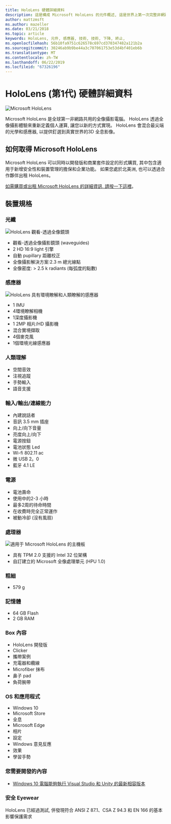 ```yaml
---
title: HoloLens 硬體詳細資料
description: 這是構成 Microsoft HoloLens 的元件概述, 這是世界上第一次完整非網路共用執行 Windows 的全像攝影的電腦。
author: mattzmsft
ms.author: mazeller
ms.date: 03/21/2018
ms.topic: article
keywords: HoloLens, 元件, 感應器, 技術, 技術, 下降, 終止,
ms.openlocfilehash: 56b10fa9751c626578c697cd370347482a121b2a
ms.sourcegitcommit: 30246ab9b9be44a3c707061753e53d4bf401eb6b
ms.translationtype: MT
ms.contentlocale: zh-TW
ms.lasthandoff: 06/22/2019
ms.locfileid: "67326196"
---
```

# <a name="hololens-1st-gen-hardware-details"></a>HoloLens (第1代) 硬體詳細資料

![Microsoft HoloLens](images/see-through-400px.jpg)

Microsoft HoloLens 是全球第一非網路共用的全像攝影電腦。 HoloLens 透過全像攝影體驗來重新定義個人運算, 讓您以新的方式實現。 HoloLens 會混合最尖端的光學和感應器, 以提供釘選到真實世界的3D 全息影像。

## <a name="how-to-get-microsoft-hololens"></a>如何取得 Microsoft HoloLens

Microsoft HoloLens 可以同時以開發版和商業套件設定的形式購買, 其中包含適用于新增安全性和裝置管理的擔保和企業功能。 如果您處於北美洲, 也可以透過合作夥伴出租 HoloLens。

[如需購買或出租 Microsoft HoloLens 的詳細資訊, 請按一下這裡](https://www.microsoft.com/hololens/buy)。

## <a name="device-specifications"></a>裝置規格

### <a name="optics"></a>光纖

![HoloLens 觀看-透過全像鏡頭](images/displays-400px.jpg)
* 觀看-透過全像攝影鏡頭 (waveguides)
* 2 HD 16:9 light 引擎
* 自動 pupillary 距離校正
* 全像攝影解決方案:2.3 m 總光線點
* 全像密度: > 2.5 k radiants (每弧度的點數)

### <a name="sensors"></a>感應器

![HoloLens 具有環境瞭解和人類瞭解的感應器](images/sensor-bar-400px.jpg)
* 1 IMU
* 4環境瞭解相機
* 1深度攝影機
* 1 2MP 相片/HD 攝影機
* 混合實境擷取
* 4個麥克風
* 1個環境光線感應器

### <a name="human-understanding"></a>人類理解
* 空間音效
* 注視追蹤
* 手勢輸入
* 語音支援

### <a name="input--output--connectivity"></a>輸入/輸出/連線能力
* 內建說話者
* 音訊 3.5 mm 插座
* 向上/向下音量
* 亮度向上/向下
* 電源按鈕
* 電池狀態 Led
* Wi-fi 802.11 ac
* 微 USB 2。0
* 藍牙 4.1 LE

### <a name="power"></a>電源
* 電池壽命
* 使用中的2-3 小時
* 最多2周的待命時間
* 在收費時完全正常運作
* 被動冷卻 (沒有風扇)

### <a name="processors"></a>處理器

![適用于 Microsoft HoloLens 的主機板](images/motherboard-400px.jpg)
* 具有 TPM 2.0 支援的 Intel 32 位架構
* 自訂建立的 Microsoft 全像處理單元 (HPU 1.0)

### <a name="weight"></a>粗細
* 579 g

### <a name="memory"></a>記憶體
* 64 GB Flash
* 2 GB RAM

### <a name="whats-in-the-box"></a>Box 內容
* HoloLens 開發版
* Clicker
* 攜帶案例
* 充電器和纜線
* Microfiber 抹布
* 鼻子 pad
* 負荷腕帶

### <a name="os-and-apps"></a>OS 和應用程式
* Windows 10
* Microsoft Store
* 全息
* Microsoft Edge
* 相片
* 設定
* Windows 意見反應
* 效果
* 學習手勢

### <a name="what-you-need-to-develop"></a>您需要開發的內容
* [Windows 10 電腦能夠執行 Visual Studio 和 Unity 的最新相容版本](install-the-tools.md)

### <a name="safety-eyewear"></a>安全 Eyewear

HoloLens 已經過測試, 併發現符合 ANSI Z 87.1、CSA Z 94.3 和 EN 166 的基本影響保護需求
